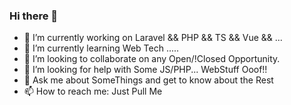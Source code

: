 ### Hi there 👋
- 🔭 I’m currently working on Laravel && PHP && TS && Vue && ...
- 🌱 I’m currently learning Web Tech .....
- 👯 I’m looking to collaborate on any Open/!Closed Opportunity.
- 🤔 I’m looking for help with Some JS/PHP... WebStuff Ooof!!
- 💬 Ask me about SomeThings and get to know about the Rest
- 📫 How to reach me: Just Pull Me

<!--
**preetom/preetom** is a ✨ _special_ ✨ repository because its `README.md` (this file) appears on your GitHub profile.

Here are some ideas to get you started:

- 🔭 I’m currently working on ...
- 🌱 I’m currently learning ...
- 👯 I’m looking to collaborate on ...
- 🤔 I’m looking for help with ...
- 💬 Ask me about ...
- 📫 How to reach me: ...
- 😄 Pronouns: ...
- ⚡ Fun fact: ...
-->
